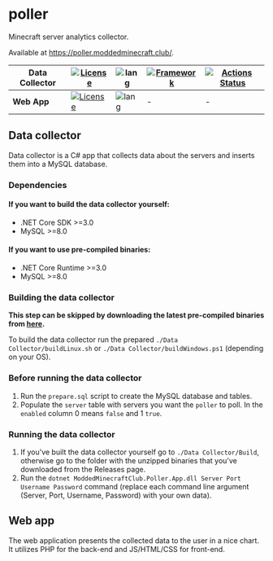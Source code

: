 # poller
Minecraft server analytics collector.

Available at https://poller.moddedminecraft.club/.

| **Data Collector**  | [![License](https://img.shields.io/badge/license-LGPL--3.0-blue)](https://github.com/ModdedMinecraftClub/poller/blob/master/LICENSE) | ![lang](https://img.shields.io/badge/language-C%23-yellow)                        | [![Framework](https://img.shields.io/badge/framework-.NET%20Core%203.0-orange)](https://dotnet.microsoft.com/download) | [![Actions Status](https://github.com/ModdedMinecraftClub/poller/workflows/build/badge.svg)](https://github.com/ModdedMinecraftClub/poller/actions) |
|----------|--------------------------------------------------------------------------------------------------------------------------------------|-----------------------------------------------------------------------------------|------------------------------------------------------------------------------------------------------------------------|-----------------------------------------------------------------------------------------------------------------------------------------------------|
|  **Web App** | [![License](https://img.shields.io/badge/license-LGPL--3.0-blue)](https://github.com/ModdedMinecraftClub/poller/blob/master/LICENSE) | ![lang](https://img.shields.io/badge/language-JS%2FHTML%2FCSS%20%2B%20PHP-yellow) | -                                                                                                                      | -                                                                                                                                                   |

## Data collector
Data collector is a C# app that collects data about the servers and inserts them into a MySQL database.

### Dependencies

#### If you want to build the data collector yourself:
- .NET Core SDK >=3.0 
- MySQL >=8.0

#### If you want to use pre-compiled binaries:
- .NET Core Runtime >=3.0 
- MySQL >=8.0

### Building the data collector
**This step can be skipped by downloading the latest pre-compiled binaries from [here](https://github.com/ModdedMinecraftClub/poller/releases).**

To build the data collector run the prepared `./Data Collector/buildLinux.sh` or `./Data Collector/buildWindows.ps1` (depending on your OS).

### Before running the data collector
1. Run the `prepare.sql` script to create the MySQL database and tables.
2. Populate the `server` table with servers you want the `poller` to poll. In the `enabled` column 0 means `false` and 1 `true`.

### Running the data collector
1. If you've built the data collector yourself go to `./Data Collector/Build`, otherwise go to the folder with the unzipped binaries that you've downloaded from the Releases page.
2. Run the `dotnet ModdedMinecraftClub.Poller.App.dll Server Port Username Password` command (replace each command line argument (Server, Port, Username, Password) with your own data).

## Web app
The web application presents the collected data to the user in a nice chart. It utilizes PHP for the back-end and JS/HTML/CSS for front-end.
